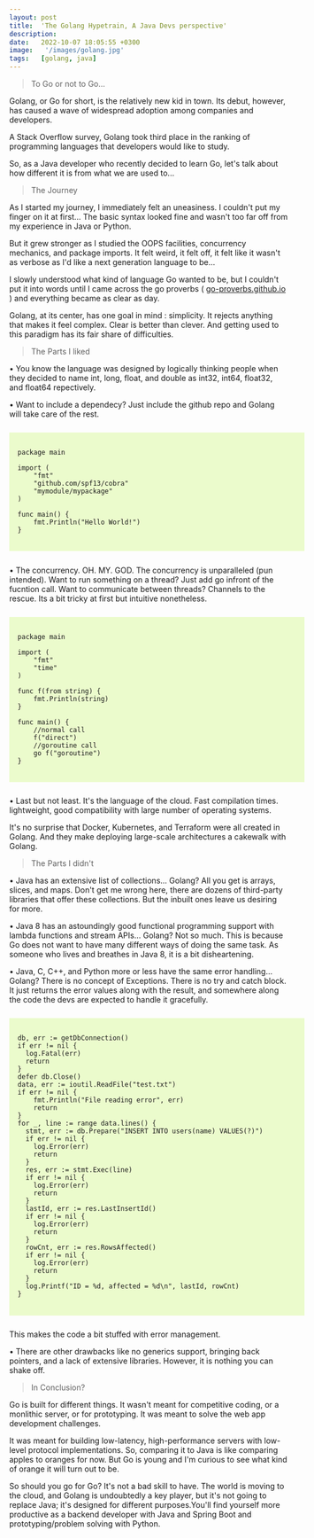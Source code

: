 ```yaml
---
layout: post
title:  'The Golang Hypetrain, A Java Devs perspective'
description:
date:   2022-10-07 18:05:55 +0300
image:   '/images/golang.jpg'
tags:   [golang, java]
---
```



> To Go or not to Go...

Golang, or Go for short, is the relatively new kid in town. Its debut, however, has caused a wave of widespread adoption among companies and developers. 

A Stack Overflow survey, Golang took third place in the ranking of programming languages that developers would like to study.

So, as a Java developer who recently decided to learn Go, let's talk about how different it is from what we are used to...

> The Journey

As I started my journey, I immediately felt an uneasiness. I couldn't put my finger on it at first... The basic syntax looked fine and wasn't too far off from my experience in Java or Python. 

But it grew stronger as I studied the OOPS facilities, concurrency mechanics, and package imports. It felt weird, it felt off, it felt like it wasn't as verbose as I'd like a next generation language to be...

I slowly understood what kind of language Go wanted to be, but I couldn't put it into words until I came across the go proverbs ( [go-proverbs.github.io](https://go-proverbs.github.io/) ) and everything became as clear as day.


Golang, at its center, has one goal in mind : simplicity. It rejects anything that makes it feel complex. Clear is better than clever. And getting used to this paradigm has its fair share of difficulties.


> The Parts I liked

• You know the language was designed by logically thinking people when they decided to name int, long, float, and double as int32, int64, float32, and float64 repectively. 

• Want to include a dependecy? Just include the github repo and Golang will take care of the rest.

<pre style="background-color:#ebfbcc;width:100%;padding:3%;margin-top:5%;margin-bottom:5%" >
<code >
package main

import (
	"fmt"
	"github.com/spf13/cobra"
	"mymodule/mypackage"
)

func main() {
    fmt.Println("Hello World!")
}
</code>
</pre>

• The concurrency. OH. MY. GOD. The concurrency is unparalleled (pun intended). Want to run something on a thread? Just add go infront of the fucntion call. Want to communicate between threads? Channels to the rescue. Its a bit tricky at first but intuitive nonetheless.

<pre style="background-color:#ebfbcc;width:100%;padding:3%;margin-top:5%;margin-bottom:5%" >
<code >
package main

import (
    "fmt"
    "time"
)

func f(from string) {
    fmt.Println(string)
}

func main() {
    //normal call
    f("direct")
    //goroutine call
    go f("goroutine")
}
</code>
</pre>

• Last but not least. It's the language of the cloud. Fast compilation times. lightweight, good compatibility with large number of operating systems. 

It's no surprise that Docker, Kubernetes, and Terraform were all created in Golang. And they make deploying large-scale architectures a cakewalk with Golang.

> The Parts I didn't

• Java has an extensive list of collections... Golang? All you get is arrays, slices, and maps. Don't get me wrong here, there are dozens of third-party libraries that offer these collections. But the inbuilt ones leave us desiring for more.


• Java 8 has an astoundingly good functional programming support with lambda functions and stream APIs... Golang? Not so much. This is because Go does not want to have many different ways of doing the same task. As someone who lives and breathes in Java 8, it is a bit disheartening.


• Java, C, C++, and Python more or less have the same error handling... Golang? There is no concept of Exceptions. There is no try and catch block. It just returns the error values along with the result, and somewhere along the code the devs are expected to handle it gracefully. 

<pre style="background-color:#ebfbcc;width:100%;padding:3%;margin-top:5%;margin-bottom:5%" >
<code >
db, err := getDbConnection()
if err != nil {
  log.Fatal(err)
  return
}
defer db.Close()
data, err := ioutil.ReadFile("test.txt")
if err != nil {
    fmt.Println("File reading error", err)
    return
}
for _, line := range data.lines() { 
  stmt, err := db.Prepare("INSERT INTO users(name) VALUES(?)")
  if err != nil {
    log.Error(err)
    return
  }
  res, err := stmt.Exec(line)
  if err != nil {
    log.Error(err)
    return
  }
  lastId, err := res.LastInsertId()
  if err != nil {
    log.Error(err)
    return
  }
  rowCnt, err := res.RowsAffected()
  if err != nil {
    log.Error(err)
    return
  }
  log.Printf("ID = %d, affected = %d\n", lastId, rowCnt)
}
</code>
</pre>

This makes the code a bit stuffed with error management.

• There are other drawbacks like no generics support, bringing back pointers, and a lack of extensive libraries. However, it is nothing you can shake off.

> In Conclusion?

Go is built for different things. It wasn't meant for competitive coding, or a monlithic server, or for prototyping. It was meant to solve the web app development challenges. 

It was meant for building low-latency, high-performance servers with low-level protocol implementations. So, comparing it to Java is like comparing apples to oranges for now. But Go is young and I'm curious to see what kind of orange it will turn out to be.

So should you go for Go? It's not a bad skill to have. The world is moving to the cloud, and Golang is undoubtedly a key player, but it's not going to replace Java; it's designed for different purposes.You'll find yourself more productive as a backend developer with Java and Spring Boot and prototyping/problem solving with Python.